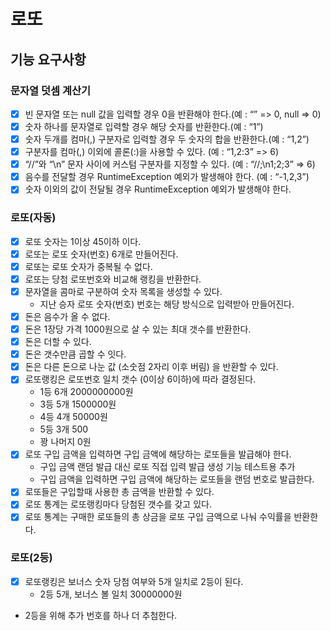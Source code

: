 # 로또
## 기능 요구사항
### 문자열 덧셈 계산기
- [x] 빈 문자열 또는 null 값을 입력할 경우 0을 반환해야 한다.(예 : “” => 0, null => 0)
- [x] 숫자 하나를 문자열로 입력할 경우 해당 숫자를 반환한다.(예 : “1”)
- [x] 숫자 두개를 컴마(,) 구분자로 입력할 경우 두 숫자의 합을 반환한다.(예 : “1,2”)
- [x] 구분자를 컴마(,) 이외에 콜론(:)을 사용할 수 있다. (예 : “1,2:3” => 6)
- [x] “//”와 “\n” 문자 사이에 커스텀 구분자를 지정할 수 있다. (예 : “//;\n1;2;3” => 6)
- [x] 음수를 전달할 경우 RuntimeException 예외가 발생해야 한다. (예 : “-1,2,3”)
- [x] 숫자 이외의 값이 전달될 경우 RuntimeException 예외가 발생해야 한다.

### 로또(자동)
- [x] 로또 숫자는 1이상 45이하 이다.
- [x] 로또는 로또 숫자(번호) 6개로 만들어진다.
- [x] 로또는 로또 숫자가 중복될 수 없다.
- [x] 로또는 당첨 로또번호와 비교해 랭킹을 반환한다.
- [x] 문자열을 콤마로 구분하여 숫자 목록을 생성할 수 있다.
  - 지난 승자 로또 숫자(번호) 번호는 해당 방식으로 입력받아 만들어진다.
- [x] 돈은 음수가 올 수 없다.
- [x] 돈은 1장당 가격 1000원으로 살 수 있는 최대 갯수를 반환한다.
- [x] 돈은 더할 수 있다.
- [x] 돈은 갯수만큼 곱할 수 잇다.
- [x] 돈은 다른 돈으로 나눈 값 (소숫점 2자리 이후 버림) 을 반환할 수 있다.
- [x] 로또랭킹은 로또번호 일치 갯수 (0이상 6이하)에 따라 결정된다.
  - 1등 6개 2000000000원
  - 3등 5개 1500000원
  - 4등 4개 50000원
  - 5등 3개 500
  - 꽝 나머지 0원
- [x] 로또 구입 금액을 입력하면 구입 금액에 해당하는 로또들을 발급해야 한다.
  - 구입 금액 랜덤 발급 대신 로또 직접 입력 발급 생성 기능 테스트용 추가
  - 구입 금액을 입력하면 구입 금액에 해당하는 로또들을 랜덤 번호로 발급한다.
- [x] 로또들은 구입할때 사용한 총 금액을 반환할 수 있다.
- [x] 로또 통계는 로또랭킹마다 당첨된 갯수를 갖고 있다.
- [x] 로또 통계는 구매한 로또들의 총 상금을 로또 구입 금액으로 나눠 수익률을 반환한다.

### 로또(2등)
- [x] 로또랭킹은 보너스 숫자 당첨 여부와 5개 일치로 2등이 된다.
  - 2등 5개, 보너스 볼 일치 30000000원 
- 2등을 위해 추가 번호를 하나 더 추첨한다.
